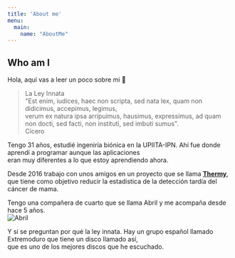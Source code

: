 ```yaml
---
title: 'About me'
menu:
  main:
    name: "AboutMe"
---
```


## Who am I

Hola, aquí vas a leer un poco sobre mi 🤩

> La Ley Innata  
> "Est enim, iudices, haec non scripta, sed nata lex, quam non didicimus, accepimus, legimus,  
> verum ex natura ipsa arripuimus, hausimus, expressimus, ad quam non docti, sed facti, non instituti, sed imbuti sumus".  
> Cicero  

Tengo 31 años, estudié ingeniría biónica en la UPIITA-IPN. Ahí fue donde aprendí a programar aunque las aplicaciones  
eran muy diferentes a lo que estoy aprendiendo ahora. 

Desde 2016 trabajo con unos amigos en un proyecto que se llama [__Thermy__](https://thermy.com.mx), que tiene como objetivo reducir la estadistica 
de la detección tardía del cáncer de mama.

Tengo una compañera de cuarto que se llama Abril y me acompaña desde hace 5 años.  
![Abril](https://user-images.githubusercontent.com/97483147/162121278-d40e6847-b165-4293-a951-951241ed9e8b.jpg)

Y si se preguntan por qué la ley innata. Hay un grupo español llamado Extremoduro que tiene un disco llamado así,  
que es uno de los mejores discos que he escuchado.  

